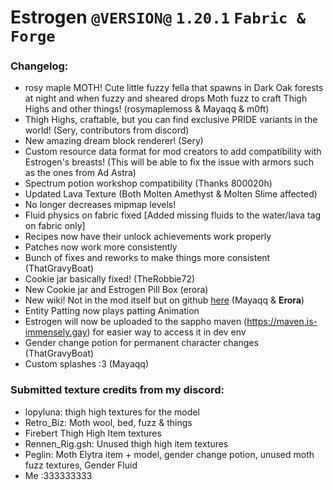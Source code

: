 # Estrogen `@VERSION@` `1.20.1` `Fabric & Forge`
### Changelog:
- rosy maple MOTH! Cute little fuzzy fella that spawns in Dark Oak forests at night and when fuzzy and sheared drops Moth fuzz to craft Thigh Highs and other things! (rosymaplemoss & Mayaqq & m0ft)
- Thigh Highs, craftable, but you can find exclusive PRIDE variants in the world! (Sery, contributors from discord)
- New amazing dream block renderer! (Sery)
- Custom resource data format for mod creators to add compatibility with Estrogen's breasts! (This will be able to fix the issue with armors such as the ones from Ad Astra)
- Spectrum potion workshop compatibility (Thanks 800020h)
- Updated Lava Texture (Both Molten Amethyst & Molten Slime affected)
- No longer decreases mipmap levels!
- Fluid physics on fabric fixed [Added missing fluids to the water/lava tag on fabric only]
- Recipes now have their unlock achievements work properly
- Patches now work more consistently
- Bunch of fixes and reworks to make things more consistent (ThatGravyBoat)
- Cookie jar basically fixed! (TheRobbie72)
- New Cookie jar and Estrogen Pill Box (erora)
- New wiki! Not in the mod itself but on github [here](https://github.com/MayaqqDev/Estrogen/wiki) (Mayaqq & **Erora**)
- Entity Patting now plays patting Animation
- Estrogen will now be uploaded to the sappho maven (https://maven.is-immensely.gay) for easier way to access it in dev env
- Gender change potion for permanent character changes (ThatGravyBoat)
- Custom splashes :3 (Mayaqq)

### Submitted texture credits from my discord:
- lopyluna: thigh high textures for the model
- Retro_Biz: Moth wool, bed, fuzz & things
- Firebert Thigh High Item textures
- Rennen_Rig.gsh: Unused thigh high item textures
- Peglin: Moth Elytra item + model, gender change potion, unused moth fuzz textures, Gender Fluid
- Me :333333333